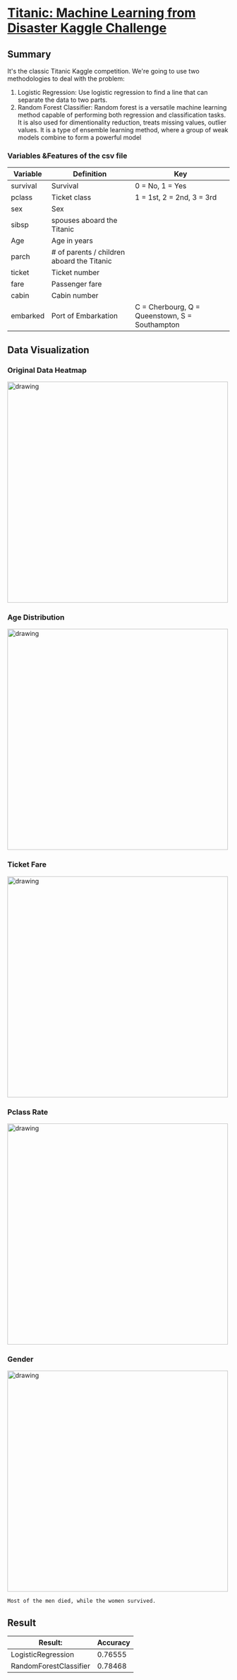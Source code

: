 # [Titanic: Machine Learning from Disaster Kaggle Challenge](https://www.kaggle.com/c/titanic)


## Summary

It's the classic Titanic Kaggle competition. We're going to use two methodologies to deal with the problem:

1. Logistic Regression: Use logistic regression to find a line that can separate the data to two parts.
2. Random Forest Classifier: Random forest is a versatile machine learning method capable of performing both regression and classification tasks. 
It is also used for dimentionality reduction, treats missing values, outlier values. It is a type of ensemble learning method, where a group of weak models combine to form a powerful model

### Variables &Features of the csv file

| Variable  | Definition | Key |
| ------------- | ------------- |-------------|
| survival  | Survival |0 = No, 1 = Yes |
| pclass  | Ticket class  |1 = 1st, 2 = 2nd, 3 = 3rd |
| sex  | Sex  | |
| sibsp  | spouses aboard the Titanic  ||
| Age  | Age in years  | |
| parch  | # of parents / children aboard the Titanic||
| ticket  | Ticket number | |
| fare  | Passenger fare  | |
| cabin  | Cabin number  ||
| embarked  | Port of Embarkation  |C = Cherbourg, Q = Queenstown, S = Southampton |

## Data Visualization

### Original Data Heatmap
<img src="https://github.com/sebaschen/basic_machine_learning/blob/master/1_logistic_regression/Kaggle_Titanic/original_data_heatmap.png" alt="drawing" width="500"/>

### Age Distribution
<img src="https://github.com/sebaschen/basic_machine_learning/blob/master/1_logistic_regression/Kaggle_Titanic/original_data_age_distribution.png" alt="drawing" width="500"/>


### Ticket Fare
<img src="https://github.com/sebaschen/basic_machine_learning/blob/master/1_logistic_regression/Kaggle_Titanic/Ticket_fare.png" alt="drawing" width="500"/>


### Pclass Rate
<img src="https://github.com/sebaschen/basic_machine_learning/blob/master/1_logistic_regression/Kaggle_Titanic/Pclass_rate.png" alt="drawing" width="500"/>


### Gender
<img src="https://github.com/sebaschen/basic_machine_learning/blob/master/1_logistic_regression/Kaggle_Titanic/sex_survived.png" alt="drawing" width="500"/>

```
Most of the men died, while the women survived.
```

## Result 
| Result:   | Accuracy |
| ------------- | ------------- |
| LogisticRegression  | 0.76555 |
| RandomForestClassifier  | 0.78468 |
